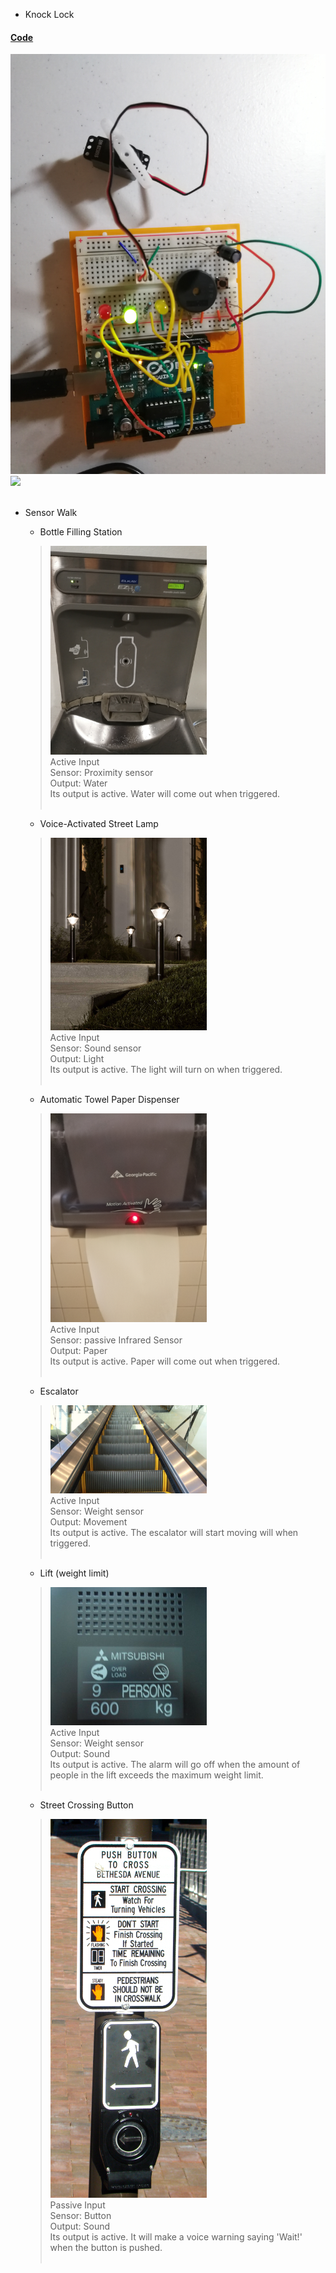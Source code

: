 * Knock Lock
#### [Code](../codes/knock-lock.ino)
<img src="../pics/hw5-1.jpg" width="550px"/><br/>
<img src="../pics/hw5-1.gif" width="550px"/><br/><br/>
* Sensor Walk
  * Bottle Filling Station <br/>
   > <img src="../pics/sensor-water.jpg" width="250px"/>
   > <div width = "200">
   > Active Input <br/>
  > Sensor: Proximity sensor <br/>
  > Output: Water <br/>
  > Its output is active. Water will come out when triggered. <br/> <br/>



  * Voice-Activated Street Lamp<br/>
  > <img src="../pics/sensor-light.jpg" width="250px"/>
  > <div width = "200">
  > Active Input <br/>
  > Sensor: Sound sensor <br/>
  > Output: Light <br/>
  > Its output is active. The light will turn on when triggered. <br/> <br/>


  * Automatic Towel Paper Dispenser<br/>
  > <img src="../pics/sensor-paper.jpg" width="250px"/>
  > <div width = "200">
  > Active Input <br/>
  > Sensor: passive Infrared Sensor <br/>
  > Output: Paper <br/>
  > Its output is active. Paper will come out when triggered. <br/> <br/>


  * Escalator<br/>
  > <img src="../pics/sensor-esca.jpg" width="250px"/>
  > <div width = "200">
  > Active Input <br/>
  > Sensor: Weight sensor <br/>
  > Output: Movement <br/>
  > Its output is active. The escalator will start moving will when triggered. <br/> <br/>


  * Lift (weight limit)<br/>
  > <img src="../pics/sensor-lift.jpg" width="250px"/>
  > <div width = "200">
  > Active Input <br/>
  > Sensor: Weight sensor <br/>
  > Output: Sound <br/>
  > Its output is active. The alarm will go off when the amount of people in the lift exceeds the maximum weight limit. <br/> <br/>


  * Street Crossing Button<br/>
  > <img src="../pics/sensor-btn.jpg" width="250px"/>
  > <div width = "200">
  > Passive Input <br/>
  > Sensor: Button <br/>
  > Output: Sound <br/>
  > Its output is active. It will make a voice warning saying 'Wait!' when the button is pushed. <br/> <br/>

